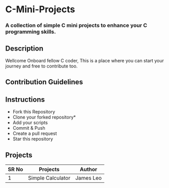 # C-Mini-Projects
### A collection of simple C mini projects to enhance your C programming skills.


## Description

Wellcome Onboard fellow C coder, This is a place where you can start your journey and free to contribute too.

## Contribution Guidelines

## Instructions
* Fork this Repository
* Clone your forked repository*
* Add your scripts
* Commit & Push
* Create a pull request
* Star this repository

## Projects


|SR No |Projects  | Author|
--- | --- | ---|
|1|Simple Calculator|James Leo|
